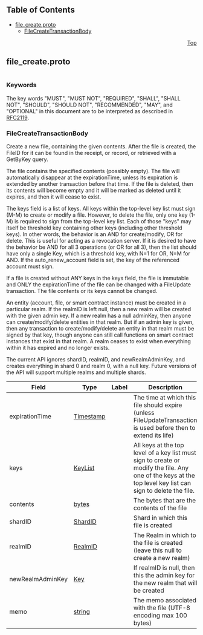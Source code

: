 ## Table of Contents

- [file_create.proto](#file_create-proto)
    - [FileCreateTransactionBody](#proto-FileCreateTransactionBody)
  



<a name="file_create-proto"></a>
<p align="right"><a href="#top">Top</a></p>

## file_create.proto
#

### Keywords
The key words "MUST", "MUST NOT", "REQUIRED", "SHALL", "SHALL NOT",
"SHOULD", "SHOULD NOT", "RECOMMENDED", "MAY", and "OPTIONAL" in this
document are to be interpreted as described in [RFC2119](https://www.ietf.org/rfc/rfc2119).


<a name="proto-FileCreateTransactionBody"></a>

### FileCreateTransactionBody
Create a new file, containing the given contents.
After the file is created, the FileID for it can be found in the receipt, or record, or retrieved
with a GetByKey query.

The file contains the specified contents (possibly empty). The file will automatically disappear
at the expirationTime, unless its expiration is extended by another transaction before that time.
If the file is deleted, then its contents will become empty and it will be marked as deleted
until it expires, and then it will cease to exist.

The keys field is a list of keys. All keys within the top-level key list must sign (M-M) to
create or modify a file. However, to delete the file, only one key (1-M) is required to sign from
the top-level key list.  Each of those "keys" may itself be threshold key containing other keys
(including other threshold keys). In other words, the behavior is an AND for create/modify, OR
for delete. This is useful for acting as a revocation server. If it is desired to have the
behavior be AND for all 3 operations (or OR for all 3), then the list should have only a single
Key, which is a threshold key, with N=1 for OR, N=M for AND. If the auto_renew_account field
is set, the key of the referenced account must sign.

If a file is created without ANY keys in the keys field, the file is immutable and ONLY the
expirationTime of the file can be changed with a FileUpdate transaction. The file contents or its
keys cannot be changed.

An entity (account, file, or smart contract instance) must be created in a particular realm. If
the realmID is left null, then a new realm will be created with the given admin key. If a new
realm has a null adminKey, then anyone can create/modify/delete entities in that realm. But if an
admin key is given, then any transaction to create/modify/delete an entity in that realm must be
signed by that key, though anyone can still call functions on smart contract instances that exist
in that realm. A realm ceases to exist when everything within it has expired and no longer
exists.

The current API ignores shardID, realmID, and newRealmAdminKey, and creates everything in shard 0
and realm 0, with a null key. Future versions of the API will support multiple realms and
multiple shards.


| Field | Type | Label | Description |
| ----- | ---- | ----- | ----------- |
| expirationTime | [Timestamp](#proto-Timestamp) |  | The time at which this file should expire (unless FileUpdateTransaction is used before then to extend its life) |
| keys | [KeyList](#proto-KeyList) |  | All keys at the top level of a key list must sign to create or modify the file. Any one of the keys at the top level key list can sign to delete the file. |
| contents | [bytes](#bytes) |  | The bytes that are the contents of the file |
| shardID | [ShardID](#proto-ShardID) |  | Shard in which this file is created |
| realmID | [RealmID](#proto-RealmID) |  | The Realm in which to the file is created (leave this null to create a new realm) |
| newRealmAdminKey | [Key](#proto-Key) |  | If realmID is null, then this the admin key for the new realm that will be created |
| memo | [string](#string) |  | The memo associated with the file (UTF-8 encoding max 100 bytes) |





 <!-- end messages -->

 <!-- end enums -->

 <!-- end HasExtensions -->

 <!-- end services -->



